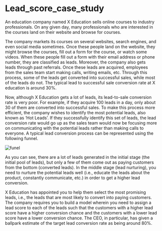 # Lead_score_case_study
An education company named X Education sells online courses to industry professionals. On any given day, 
many professionals who are interested in the courses land on their website and browse for courses.

The company markets its courses on several websites, search engines, and even social media sometimes. 
Once these people land on the website, they might browse the courses, fill out a form for the course, 
or watch some videos. When these people fill out a form with their email address or phone number, they 
are classified as leads. Moreover, the company also gets leads through past referrals. Once these leads 
are acquired, employees from the sales team start making calls, writing emails, etc. Through this process,
some of the leads get converted into successful sales, while most of the leads do not. The typical lead to
successful sale conversion rate at X education is around 30%.

 

Now, although X Education gets a lot of leads, its lead-to-sale conversion rate is very poor. For example, 
if they acquire 100 leads in a day, only about 30 of them are converted into successful sales.
To make this process more efficient, the company wishes to identify the most potential leads, also
known as ‘Hot Leads’. If they successfully identify this set of leads, the lead conversion rate would 
go up as the sales team would now be focusing more on communicating with the potential leads rather 
than making calls to everyone. A typical lead conversion process can be represented using the following funnel.


![funel](https://github.com/user-attachments/assets/e266b5f8-8240-4162-805a-27be4c9d9ac1)

As you can see, there are a lot of leads generated in the initial stage (the initial pool of leads), but only a
few of them come out as paying customers from the bottom (converted leads). In the middle stage (lead nurturing),
you need to nurture the potential leads well (i.e., educate the leads about the product, constantly communicate, 
etc.) in order to get a higher lead conversion.

X Education has appointed you to help them select the most promising leads, i.e., the leads that are most likely to
convert into paying customers. The company requires you to build a model wherein you need to assign a lead score to 
each of the leads such that the customers with a higher lead score have a higher conversion chance and the customers
with a lower lead score have a lower conversion chance. The CEO, in particular, has given a ballpark estimate of the 
target lead conversion rate as being around 80%.








